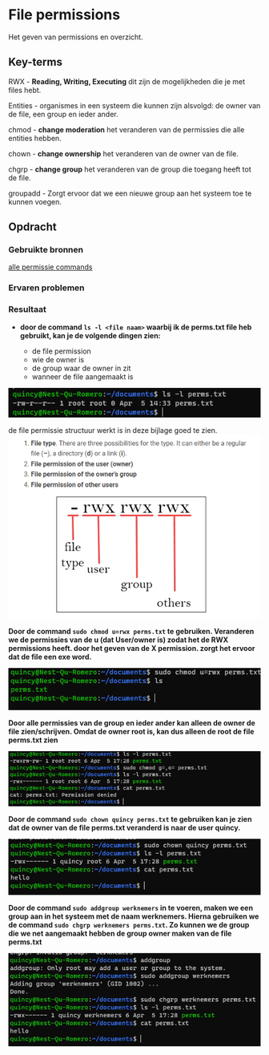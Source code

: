 # File permissions
Het geven van permissions en overzicht.

## Key-terms
RWX - **Reading, Writing, Executing** dit zijn de mogelijkheden die je met files hebt.

Entities - organismes in een systeem die kunnen zijn alsvolgd: de owner van de file, een group en ieder ander.

chmod - **change moderation** het veranderen van de permissies die alle entities hebben.

chown - **change ownership** het veranderen van de owner van de file.

chgrp - **change group** het veranderen van de group die toegang heeft tot de file.

groupadd - Zorgt ervoor dat we een nieuwe group aan het systeem toe te kunnen voegen.
## Opdracht
### Gebruikte bronnen
[alle permissie commands](https://phoenixnap.com/kb/linux-file-permissions)

### Ervaren problemen


### Resultaat
- **door de command `ls -l <file naam>` waarbij ik de perms.txt file heb gebruikt, kan je de volgende dingen zien:**

    - de file permission
    - wie de owner is
    - de group waar de owner in zit
    - wanneer de file aangemaakt is

![file perm](/00_includes/Viewing-perms.png)

de file permissie structuur werkt is in deze bijlage goed te zien. 
![file permissions structure](/00_includes/File-perm-structure.png)

**Door de command `sudo chmod u=rwx perms.txt` te gebruiken. Veranderen we de permissies van de u (dat User/owner is) zodat het de RWX permissions heeft. door het geven van de X permission. zorgt het ervoor dat de file een exe word.**

![Turned into exe](/00_includes/EXEnow.png)

**Door alle permissies van de group en ieder ander kan alleen de owner de file zien/schrijven. Omdat de owner root is, kan dus alleen de root de file perms.txt zien**

![owner only perms](/00_includes/owner-only-perms.png)

**Door de command `sudo chown quincy perms.txt` te gebruiken kan je zien dat de owner van de file perms.txt veranderd is naar de user quincy.**

![Ownership change](/00_includes/changing-owner.png)

**Door de command `sudo addgroup werknemers` in te voeren, maken we een group aan in het systeem met de naam werknemers. Hierna gebruiken we de command `sudo chgrp werknemers perms.txt`. Zo kunnen we de group die we net aangemaakt hebben de group owner maken van de file perms.txt**

![group ownership change](/00_includes/changing-group.png)





